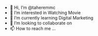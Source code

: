 - 👋 Hi, I’m @taheremmc
- 👀 I’m interested in Watching Movie
- 🌱 I’m currently learning Digital Marketing
- 💞️ I’m looking to collaborate on 
- 📫 How to reach me ...

<!---
taheremmc/taheremmc is a ✨ special ✨ repository because its `README.md` (this file) appears on your GitHub profile.
You can click the Preview link to take a look at your changes.
--->
